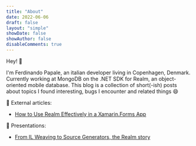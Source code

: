 ```yaml
---
title: "About"
date: 2022-06-06
draft: false
layout: "simple"
showDate: false
showAuthor: false
disableComments: true
---
```


Hey!  :wave:

I'm Ferdinando Papale, an italian developer living in Copenhagen, Denmark. Currently working at MongoDB on the .NET SDK for Realm, an object-oriented mobile database.
This blog is a collection of short(-ish) posts about topics I found interesting, bugs I encounter and related things :smile:

:newspaper: External articles:
- [How to Use Realm Effectively in a Xamarin.Forms App](https://www.mongodb.com/developer/languages/csharp/use-effectively-realm-in-xamarin-forms/) 

:movie_camera: Presentations:
- [From IL Weaving to Source Generators, the Realm story](https://videos.ida.dk/id/1_bufb2slq)